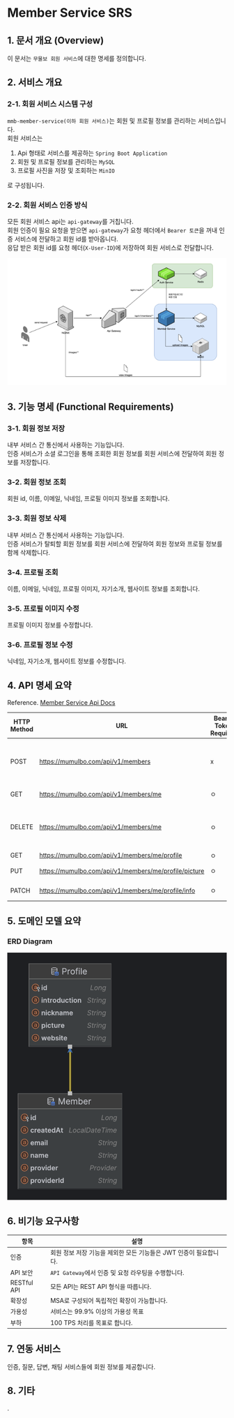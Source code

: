 # Member Service SRS

## 1. 문서 개요 (Overview)

이 문서는 `무물보 회원 서비스`에 대한 명세를 정의합니다.

## 2. 서비스 개요

### 2-1. 회원 서비스 시스템 구성

`mmb-member-service(이하 회원 서비스)`는 회원 및 프로필 정보를 관리하는 서비스입니다.  
회원 서비스는

1. Api 형태로 서비스를 제공하는 `Spring Boot Application`
2. 회원 및 프로필 정보를 관리하는 `MySQL`
3. 프로필 사진을 저장 및 조회하는 `MinIO`

로 구성됩니다.

### 2-2. 회원 서비스 인증 방식

모든 회원 서비스 api는 `api-gateway`를 거칩니다.  
회원 인증이 필요 요청을 받으면 `api-gateway`가 요청 헤더에서 `Bearer 토큰`을 꺼내 인증 서비스에 전달하고 회원 id를 받아옵니다.  
응답 받은 회원 id를 요청 헤더(`X-User-ID`)에 저장하여 회원 서비스로 전달합니다.

![member_architecture.png](../../9_images/member_architecture.png)

## 3. 기능 명세 (Functional Requirements)

### 3-1. 회원 정보 저장

내부 서비스 간 통신에서 사용하는 기능입니다.  
인증 서비스가 소셜 로그인을 통해 조회한 회원 정보를 회원 서비스에 전달하여 회원 정보를 저장합니다.

### 3-2. 회원 정보 조회

회원 id, 이름, 이메일, 닉네임, 프로필 이미지 정보를 조회합니다.

### 3-3. 회원 정보 삭제

내부 서비스 간 통신에서 사용하는 기능입니다.  
인증 서비스가 탈퇴할 회원 정보를 회원 서비스에 전달하여 회원 정보와 프로필 정보를 함께 삭제합니다.

### 3-4. 프로필 조회

이름, 이메일, 닉네임, 프로필 이미지, 자기소개, 웹사이트 정보를 조회합니다.

### 3-5. 프로필 이미지 수정

프로필 이미지 정보를 수정합니다.

### 3-6. 프로필 정보 수정

닉네임, 자기소개, 웹사이트 정보를 수정합니다.

## 4. API 명세 요약

Reference. [Member Service Api Docs](https://github.com/A-OverFlow/mmb-docs/blob/main/0_%ED%94%84%EB%A1%9C%EC%A0%9D%ED%8A%B8_%EA%B4%80%EB%A6%AC/1_%EA%B0%9C%EB%B0%9C/API_Docs/MEMBER_REST_API_Docs.md)

| HTTP Method | URL                                                   | Bearer Token Required | Description | 비고     |
|-------------|-------------------------------------------------------|-----------------------|-------------|--------|
| POST        | https://mumulbo.com/api/v1/members                    | x                     | 회원 정보 저장    | 내부 통신용 |
| GET         | https://mumulbo.com/api/v1/members/me                 | ㅇ                     | 회원 정보 조회    | -      |
| DELETE      | https://mumulbo.com/api/v1/members/me                 | ㅇ                     | 회원 정보 삭제    | 내부 통신용 |
| GET         | https://mumulbo.com/api/v1/members/me/profile         | ㅇ                     | 프로필 조회      | -      |
| PUT         | https://mumulbo.com/api/v1/members/me/profile/picture | ㅇ                     | 프로필 이미지 수정  | -      |
| PATCH       | https://mumulbo.com/api/v1/members/me/profile/info    | ㅇ                     | 프로필 정보 수정   | -      |

## 5. 도메인 모델 요약

### ERD Diagram

![member_erd.png](../../9_images/member_erd.png)

## 6. 비기능 요구사항

| 항목          | 설명                                      |
|-------------|-----------------------------------------|
| 인증          | 회원 정보 저장 기능을 제외한 모든 기능들은 JWT 인증이 필요합니다. |
| API 보안      | `API Gateway`에서 인증 및 요청 라우팅을 수행합니다.     |
| RESTful API | 모든 API는 REST API 형식을 따릅니다.              |
| 확장성         | MSA로 구성되어 독립적인 확장이 가능합니다.               |
| 가용성         | 서비스는 99.9% 이상의 가용성 목표                   |
| 부하          | 100 TPS 처리를 목표로 합니다.                    |

## 7. 연동 서비스

인증, 질문, 답변, 채팅 서비스들에 회원 정보를 제공합니다.

## 8. 기타

.
